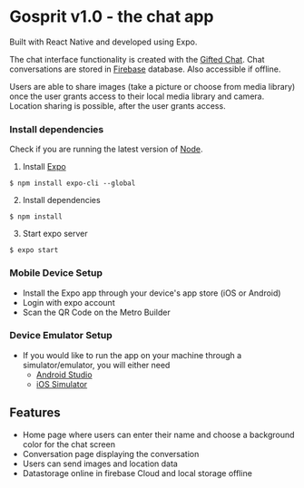 # Gosprit v1.0 - the chat app

Built with React Native and developed using Expo.

The chat interface functionality is created with the [Gifted Chat](https://www.npmjs.com/package/react-native-gifted-chat). 
Chat conversations are stored in [Firebase](https://firebase.google.com) database. Also accessible if offline.

Users are able to share images (take a picture or choose from media library) once the user grants access to their local media library
and camera. Location sharing is possible, after the user grants access.

### Install dependencies

Check if you are running the latest version of [Node](https://nodejs.org/en/).

1. Install [Expo](https://expo.io/)

```
$ npm install expo-cli --global
 ```
 
2. Install dependencies 
```
$ npm install
```

3. Start expo server
```
$ expo start
```

### Mobile Device Setup
- Install the Expo app through your device's app store (iOS or Android)
- Login with expo account
- Scan the QR Code on the Metro Builder

### Device Emulator Setup
- If you would like to run the app on your machine through a simulator/emulator, you will either need
  - [Android Studio](https://docs.expo.io/workflow/android-studio-emulator/)
  - [iOS Simulator](https://docs.expo.io/workflow/ios-simulator/)

## Features
- Home page where users can enter their name and choose a background color for the chat screen
- Conversation page displaying the conversation
- Users can send images and location data 
- Datastorage online in firebase Cloud and local storage offline
